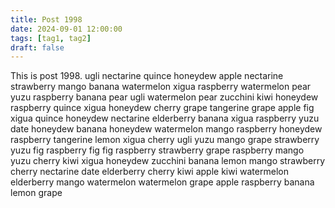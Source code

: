 ```yaml
---
title: Post 1998
date: 2024-09-01 12:00:00
tags: [tag1, tag2]
draft: false
---
```

This is post 1998.
ugli
nectarine
quince
honeydew
apple
nectarine
strawberry
mango
banana
watermelon
xigua
raspberry
watermelon
pear
yuzu
raspberry
banana
pear
ugli
watermelon
pear
zucchini
kiwi
honeydew
raspberry
quince
xigua
honeydew
cherry
grape
tangerine
grape
apple
fig
xigua
quince
honeydew
nectarine
elderberry
banana
xigua
raspberry
yuzu
date
honeydew
banana
honeydew
watermelon
mango
raspberry
honeydew
raspberry
tangerine
lemon
xigua
cherry
ugli
yuzu
mango
grape
strawberry
yuzu
fig
raspberry
fig
fig
raspberry
strawberry
grape
raspberry
mango
yuzu
cherry
kiwi
xigua
honeydew
zucchini
banana
lemon
mango
strawberry
cherry
nectarine
date
elderberry
cherry
kiwi
apple
kiwi
watermelon
elderberry
mango
watermelon
watermelon
grape
apple
raspberry
banana
lemon
grape
